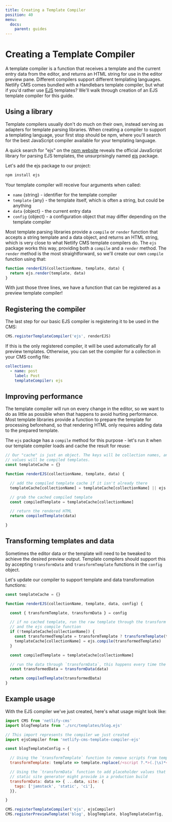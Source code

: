 ```yaml
---
title: Creating a Template Compiler
position: 40
menu:
  docs:
    parent: guides
---
```


# Creating a Template Compiler

A template compiler is a function that receives a template and the current entry data from the
editor, and returns an HTML string for use in the editor preview pane. Different compilers support
different templating languages. Netlify CMS comes bundled with a Handlebars template compiler, but
what if you'd rather use [EJS](http://ejs.co/) templates? We'll walk through creation of an EJS
template compiler for this guide.

## Using a library

Template compilers usually don't do much on their own, instead serving as adapters for
template parsing libraries. When creating a compiler to support a templating language, your first stop
should be npm, where you'll search for the best JavaScript compiler available for your templating
language.

A quick search for "ejs" on the [npm website](https://www.npmjs.com/search?q=ejs) reveals the
official JavaScript library for parsing EJS templates, the unsurprisingly named
[ejs](https://www.npmjs.com/package/ejs) package.

Let's add the ejs package to our project:

```bash
npm install ejs
```

Your template compiler will receive four arguments when called:

- `name` {string} - identifier for the template compiler
- `template` {any} - the template itself, which is often a string, but could be anything
- `data` {object} - the current entry data
- `config` {object} - a configuration object that may differ depending on the template compiler

Most template parsing libraries provide a `compile` or `render` function that accepts a string
template and a data object, and returns an HTML string, which is very close to what Netlify CMS
template compilers do. The `ejs` package works this way, providing both a `compile` and a
`render` method. The `render` method is the most straightforward, so we'll create our own `compile`
function using that:

```js
function renderEJS(collectionName, template, data) {
  return ejs.render(template, data)
}
```

With just those three lines, we have a function that can be registered as a preview template
compiler!

## Registering the compiler

The last step for our basic EJS compiler is registering it to be used in the CMS:

```js
CMS.registerTemplateCompiler('ejs', renderEJS)
```

If this is the only registered compiler, it will be used automatically for all preview templates.
Otherwise, you can set the compiler for a collection in your CMS config file:

```yaml
collections:
  - name: post
    label: Post
    templateCompiler: ejs
```

## Improving performance

The template compiler will run on every change in the editor, so we want to do as little as possible
when that happens to avoid hurting performance. Most template libraries provide a function to
prepare the template for processing beforehand, so that rendering HTML only requires adding data to
the prepared template.

The `ejs` package has a `compile` method for this purpose - let's run it when our template compiler
loads and cache the result for reuse:

```js
// Our "cache" is just an object. The keys will be collection names, and the
// values will be compiled templates.
const templateCache = {}

function renderEJS(collectionName, template, data) {

  // add the compiled template cache if it isn't already there
  templateCache[collectionName] = templateCache[collectionName] || ejs.compile(template)

  // grab the cached compiled template
  const compiledTemplate = templateCache[collectionName]

  // return the rendered HTML
  return compiledTemplate(data)

}
```

## Transforming templates and data

Sometimes the editor data or the template will need to be tweaked to achieve the desired preview
output. Template compilers should support this by accepting `transformData` and `transformTemplate`
functions in the `config` object.

Let's update our compiler to support template and data transformation functions:

```js
const templateCache = {}

function renderEJS(collectionName, template, data, config) {

  const { transformTemplate, transformData } = config

  // if no cached template, run the raw template through the transform function
  // and the ejs compile function
  if (!templateCache[collectionName]) {
    const transformedTemplate = transformTemplate ? transformTemplate(template) : template
    templateCache[collectionName] = ejs.compile(transformedTemplate)
  }

  const compiledTemplate = templateCache[collectionName]

  // run the data through `transformData`, this happens every time the compiler is called
  const transformedData = transformData(data)

  return compiledTemplate(transformedData)
}
```

## Example usage

With the EJS compiler we've just created, here's what usage might look like:

```js
import CMS from 'netlify-cms'
import blogTemplate from './src/templates/blog.ejs'

// This import represents the compiler we just created
import ejsCompiler from 'netlify-cms-template-compiler-ejs'

const blogTemplateConfig = {

  // Using the `transformTemplate` function to remove scripts from templates
  transformTemplate: template => template.replace(/<script ?.*>(.|\s)*<\/script>/g, ''),

  // Using the `transformData` function to add placeholder values that a
  // static site generator might provide in a production build
  transformData: data => { ...data, site: {
    tags: ['jamstack', 'static', 'ci'],
  }},

}

CMS.registerTemplateCompiler('ejs', ejsCompiler)
CMS.registerPreviewTemplate('blog', blogTemplate, blogTemplateConfig, 'ejs')
```
